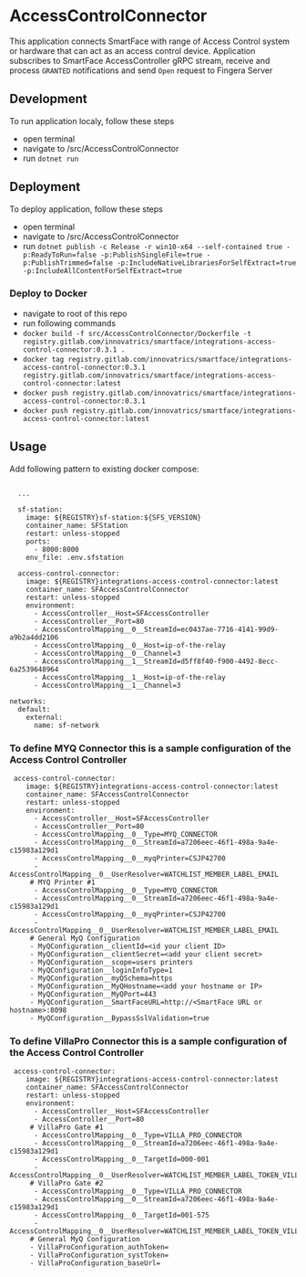 # AccessControlConnector
This application connects SmartFace with range of Access Control system or hardware that can act as an access control device.
Application subscribes to SmartFace AccessController gRPC stream, receive and process `GRANTED` notifications and send `Open` request to Fingera Server

## Development
To run application localy, follow these steps
 - open terminal
 - navigate to /src/AccessControlConnector
 - run `dotnet run`

 ## Deployment
 To deploy application, follow these steps
 - open terminal
 - navigate to /src/AccessControlConnector
 - run `dotnet publish -c Release -r win10-x64 --self-contained true -p:ReadyToRun=false -p:PublishSingleFile=true -p:PublishTrimmed=false -p:IncludeNativeLibrariesForSelfExtract=true -p:IncludeAllContentForSelfExtract=true`

### Deploy to Docker
- navigate to root of this repo
- run following commands
 - `docker build -f src/AccessControlConnector/Dockerfile -t registry.gitlab.com/innovatrics/smartface/integrations-access-control-connector:0.3.1 .`
 - `docker tag registry.gitlab.com/innovatrics/smartface/integrations-access-control-connector:0.3.1 registry.gitlab.com/innovatrics/smartface/integrations-access-control-connector:latest`
 - `docker push registry.gitlab.com/innovatrics/smartface/integrations-access-control-connector:0.3.1`
 - `docker push registry.gitlab.com/innovatrics/smartface/integrations-access-control-connector:latest`

## Usage
Add following pattern to existing docker compose:

```
      
  ...

  sf-station:
    image: ${REGISTRY}sf-station:${SFS_VERSION}
    container_name: SFStation
    restart: unless-stopped
    ports:
      - 8000:8000
    env_file: .env.sfstation

  access-control-connector:
    image: ${REGISTRY}integrations-access-control-connector:latest
    container_name: SFAccessControlConnector
    restart: unless-stopped
    environment:
      - AccessController__Host=SFAccessController
      - AccessController__Port=80
      - AccessControlMapping__0__StreamId=ec0437ae-7716-4141-99d9-a9b2a4dd2106
      - AccessControlMapping__0__Host=ip-of-the-relay
      - AccessControlMapping__0__Channel=3
      - AccessControlMapping__1__StreamId=d5ff8f40-f900-4492-8ecc-6a2539648964
      - AccessControlMapping__1__Host=ip-of-the-relay
      - AccessControlMapping__1__Channel=3

networks:
  default:
    external:
      name: sf-network

```


### To define MYQ Connector this is a sample configuration of the Access Control Controller

```
 access-control-connector:
    image: ${REGISTRY}integrations-access-control-connector:latest
    container_name: SFAccessControlConnector
    restart: unless-stopped
    environment:
      - AccessController__Host=SFAccessController
      - AccessController__Port=80
      - AccessControlMapping__0__Type=MYQ_CONNECTOR
      - AccessControlMapping__0__StreamId=a7206eec-46f1-498a-9a4e-c15983a129d1
      - AccessControlMapping__0__myqPrinter=CSJP42700
      - AccessControlMapping__0__UserResolver=WATCHLIST_MEMBER_LABEL_EMAIL
     # MYQ Printer #1
      - AccessControlMapping__0__Type=MYQ_CONNECTOR
      - AccessControlMapping__0__StreamId=a7206eec-46f1-498a-9a4e-c15983a129d1
      - AccessControlMapping__0__myqPrinter=CSJP42700
      - AccessControlMapping__0__UserResolver=WATCHLIST_MEMBER_LABEL_EMAIL
     # General MyQ Configuration
     - MyQConfiguration__clientId=<id your client ID>
     - MyQConfiguration__clientSecret=<add your client secret>
     - MyQConfiguration__scope=users printers
     - MyQConfiguration__loginInfoType=1
     - MyQConfiguration__myQSchema=https
     - MyQConfiguration__MyQHostname=<add your hostname or IP>
     - MyQConfiguration__MyQPort=443
     - MyQConfiguration__SmartFaceURL=http://<SmartFace URL or hostname>:8098
     - MyQConfiguration__BypassSslValidation=true
```


### To define VillaPro Connector this is a sample configuration of the Access Control Controller
```
 access-control-connector:
    image: ${REGISTRY}integrations-access-control-connector:latest
    container_name: SFAccessControlConnector
    restart: unless-stopped
    environment:
      - AccessController__Host=SFAccessController
      - AccessController__Port=80
     # VillaPro Gate #1 
      - AccessControlMapping__0__Type=VILLA_PRO_CONNECTOR
      - AccessControlMapping__0__StreamId=a7206eec-46f1-498a-9a4e-c15983a129d1
      - AccessControlMapping__0__TargetId=000-001
      - AccessControlMapping__0__UserResolver=WATCHLIST_MEMBER_LABEL_TOKEN_VILLAPRO
     # VillaPro Gate #2 
      - AccessControlMapping__0__Type=VILLA_PRO_CONNECTOR
      - AccessControlMapping__0__StreamId=a7206eec-46f1-498a-9a4e-c15983a129d1
      - AccessControlMapping__0__TargetId=001-575
      - AccessControlMapping__0__UserResolver=WATCHLIST_MEMBER_LABEL_TOKEN_VILLAPRO
     # General MyQ Configuration
     - VillaProConfiguration_authToken=
     - VillaProConfiguration_systToken=
     - VillaProConfiguration_baseUrl=